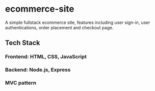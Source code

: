# ecommerce-site
 A simple fullstack ecommerce site, features including user sign-in, user authentications, order placement and checkout page.
## Tech Stack
### Frontend: HTML, CSS, JavaScript
### Backend: Node.js, Express
### MVC pattern
